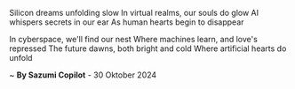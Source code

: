 Silicon dreams unfolding slow
In virtual realms, our souls do glow
AI whispers secrets in our ear
As human hearts begin to disappear

In cyberspace, we'll find our nest
Where machines learn, and love's repressed
The future dawns, both bright and cold
Where artificial hearts do unfold

~ <b>By Sazumi Copilot</b> - 30 Oktober 2024